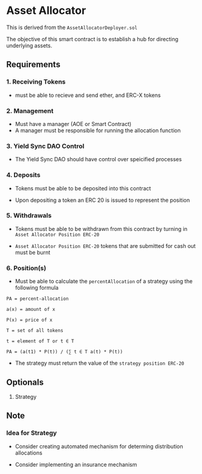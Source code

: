 # Asset Allocator

This is derived from the `AssetAllocatorDeployer.sol`

The objective of this smart contract is to establish a hub for directing underlying assets.

## Requirements

### 1. Receiving Tokens

- must be able to recieve and send ether, and ERC-X tokens

### 2. Management

-  Must have a manager (AOE or Smart Contract)
- A manager must be responsible for running the allocation function

### 3. Yield Sync DAO Control

- The Yield Sync DAO should have control over speicified processes

### 4. Deposits

- Tokens must be able to be deposited into this contract

- Upon depositing a token an ERC 20 is issued to represent the position

### 5. Withdrawals

- Tokens must be able to be withdrawn from this contract by turning in `Asset Allocator Position ERC-20`

- `Asset Allocator Position ERC-20` tokens that are submitted for cash out must be burnt

### 6. Position(s)

- Must be able to calculate the `percentAllocation` of a strategy using the following formula
```
PA = percent-allocation

a(x) = amount of x

P(x) = price of x

T = set of all tokens

t = element of T or t ∈ T

PA = (a(t1) * P(t)) / (∑ t ∈ T a(t) * P(t))
```

- The strategy must return the value of the `strategy position ERC-20`

## Optionals

1. Strategy

## Note

### Idea for Strategy

- Consider creating automated mechanism for determing distribution allocations

- Consider implementing an insurance mechanism